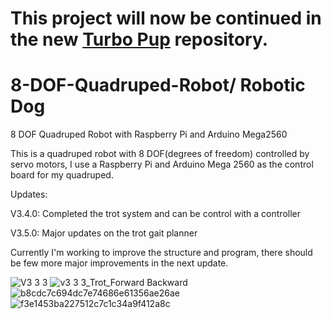 # This project will now be continued in the new [Turbo Pup](https://github.com/MackaJunest/Turbo-Pup) repository.

# 8-DOF-Quadruped-Robot/ Robotic Dog
8 DOF Quadruped Robot with Raspberry Pi and Arduino Mega2560


This is a quadruped robot with 8 DOF(degrees of freedom) controlled by servo motors, I use a Raspberry Pi and Arduino Mega 2560 as the control board for my quadruped.

Updates:

V3.4.0: Completed the trot system and can be control with a controller 

V3.5.0: Major updates on the trot gait planner

Currently I'm working to improve the structure and program, there should be few more major improvements in the next update.

![V3 3 3](https://user-images.githubusercontent.com/95353708/205052146-742f65d9-7896-47fc-b498-86ebf7088db0.JPG)
![v3 3 3_Trot_Forward Backward](https://user-images.githubusercontent.com/95353708/205054068-9b563ab5-bea4-4b79-b054-7c653e20faae.gif)
![b8cdc7c694dc7e74686e61356ae26ae](https://user-images.githubusercontent.com/95353708/205057564-fea970d2-718e-4695-beac-764dd52f2b1a.jpg)
![f3e1453ba227512c7c1c34a9f412a8c](https://user-images.githubusercontent.com/95353708/205057570-d94be84f-fd87-4cab-a8b8-091d238c5f11.jpg)
